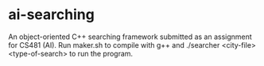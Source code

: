 ai-searching
============

An object-oriented C++ searching framework submitted as an assignment for CS481 (AI). Run maker.sh to compile with g++ and ./searcher &lt;city-file> &lt;type-of-search> to run the program.
